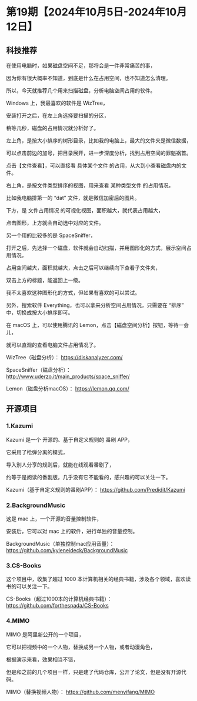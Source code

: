 # 第19期【2024年10月5日-2024年10月12日】

## 科技推荐

在使用电脑时，如果磁盘空间不足，那将会是一件非常痛苦的事，

因为你有很大概率不知道，到底是什么在占用空间，也不知道怎么清理。

所以，今天就推荐几个用来扫描磁盘，分析电脑空间占用的软件。

Windows 上，我最喜欢的软件是 WizTree，

安装打开之后，在左上角选择要扫描的分区，

稍等几秒，磁盘的占用情况就分析好了。

左上角，是按大小排序的树形目录，比如我的电脑上，最大的文件夹是微信数据，

可以点击前边的加号，把目录展开，进一步深度分析，找到占用空间的罪魁祸首。

点击【文件查看】，可以直接看 具体某个文件 的占用，从大到小查看磁盘内的文件。

右上角，是按文件类型排序的视图，用来查看 某种类型文件 的占用情况，

比如我电脑排第一的 “dat” 文件，就是微信加密后的图片。

下方，是 文件占用情况 的可视化视图，面积越大，就代表占用越大，

点击图形，上方就会自动选中对应的文件。

另一个用的比较多的是 SpaceSniffer，

打开之后，先选择一个磁盘，软件就会自动扫描，并用图形化的方式，展示空间占用情况，

占用空间越大，面积就越大，点击之后可以继续向下查看子文件夹，

双击上方的标题，能返回上一级。

我不太喜欢这种图形化的方式，但如果有喜欢的可以尝试。

另外，搜索软件 Everything，也可以拿来分析空间占用情况，只需要在 “排序” 中，切换成按大小排序即可。

在 macOS 上，可以使用腾讯的 Lemon，点击【磁盘空间分析】按钮，等待一会儿，

就可以直观的查看电脑文件占用情况了。

WizTree（磁盘分析）：
https://diskanalyzer.com/

SpaceSniffer（磁盘分析）：
http://www.uderzo.it/main_products/space_sniffer/

Lemon（磁盘分析macOS）：
https://lemon.qq.com/


## 开源项目

### 1.Kazumi

Kazumi 是一个 开源的、基于自定义规则的 番剧 APP，

它采用了枪弹分离的模式，

导入别人分享的规则后，就能在线观看番剧了，

约等于是阅读的番剧版，几乎没有它不能看的，感兴趣的可以关注一下。

Kazumi（基于自定义规则的番剧APP）：
https://github.com/Predidit/Kazumi

### 2.BackgroundMusic

这是 mac 上，一个开源的音量控制软件，

安装后，它可以对 mac 上的软件，进行单独的音量控制。

BackgroundMusic（单独控制mac应用音量）：
https://github.com/kyleneideck/BackgroundMusic

### 3.CS-Books

这个项目中，收集了超过 1000 本计算机相关的经典书籍，涉及各个领域，喜欢读书的可以关注一下。

CS-Books（超过1000本的计算机经典书籍）：
https://github.com/forthespada/CS-Books

### 4.MIMO

MIMO 是阿里新公开的一个项目，

它可以把视频中的一个人物，替换成另一个人物，或者动漫角色，

根据演示来看，效果相当不错，

但是和之前的几个项目一样，只是建了代码仓库，公开了论文，但是没有开源代码。

MIMO（替换视频人物）：
https://github.com/menyifang/MIMO
